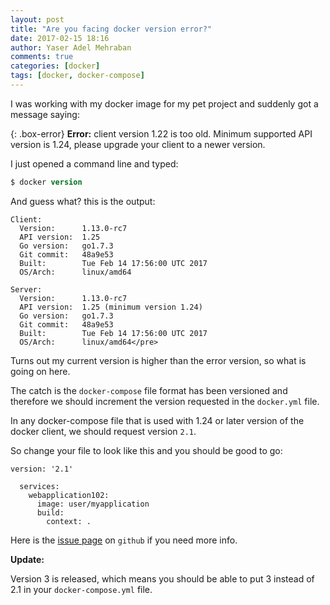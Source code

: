 ```yaml
---
layout: post
title: "Are you facing docker version error?"
date: 2017-02-15 18:16
author: Yaser Adel Mehraban
comments: true
categories: [docker]
tags: [docker, docker-compose]
---
```

I was working with my docker image for my pet project and suddenly got a message saying:

{: .box-error}
**Error:** client version 1.22 is too old. Minimum supported API version is 1.24, please upgrade your client to a newer version.

I just opened a command line and typed:

```ps
$ docker version
```

And guess what? this is the output:

```
Client:
  Version:      1.13.0-rc7
  API version:  1.25
  Go version:   go1.7.3
  Git commit:   48a9e53
  Built:        Tue Feb 14 17:56:00 UTC 2017
  OS/Arch:      linux/amd64

Server:
  Version:      1.13.0-rc7
  API version:  1.25 (minimum version 1.24)
  Go version:   go1.7.3
  Git commit:   48a9e53
  Built:        Tue Feb 14 17:56:00 UTC 2017
  OS/Arch:      linux/amd64</pre>
```

Turns out my current version is higher than the error version, so what is going on here.
    
The catch is the `docker-compose` file format has been versioned and therefore we should increment the version requested in the `docker.yml` file.
    
In any docker-compose file that is used with 1.24 or later version of the docker client, we should request version `2.1`.
    
So change your file to look like this and you should be good to go:
```    
version: '2.1'

  services:
    webapplication102:
      image: user/myapplication
      build:
        context: .
```

Here is the [issue page](https://github.com/docker/compose/issues/4106) on `github` if you need more info.

**Update:**

Version 3 is released, which means you should be able to put 3 instead of 2.1 in your `docker-compose.yml` file.

